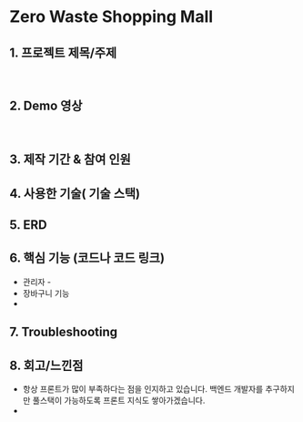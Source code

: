 # Zero Waste Shopping Mall 

## 1. 프로젝트 제목/주제

</br>

## 2. Demo 영상
</br>

## 3. 제작 기간 & 참여 인원

## 4. 사용한 기술( 기술 스택)

## 5. ERD

## 6. 핵심 기능 (코드나 코드 링크)
* 관리자 - 
* 장바구니 기능
* 

## 7. Troubleshooting

## 8. 회고/느낀점
* 항상 프론트가 많이 부족하다는 점을 인지하고 있습니다. 백엔드 개발자를 추구하지만 풀스택이 가능하도록 프론트 지식도 쌓아가겠습니다.
* 
